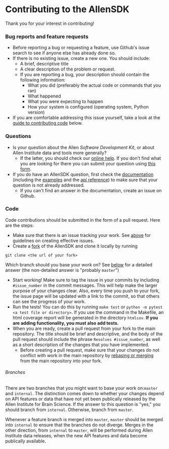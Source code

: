 # Contributing to the AllenSDK

Thank you for your interest in contributing!

### Bug reports and feature requests

* Before reporting a bug or requesting a feature, use Github's issue search to see if anyone else has already done so.
* If there is no existing issue, create a new one. You should include:
    * A brief, descriptive title
    * A clear description of the problem or request.
    * If you are reporting a bug, your description should contain the following information:
        * What you did (preferably the actual code or commands that you ran)
        * What happened
        * What you were expecting to happen
        * How your system is configured (operating system, Python version)
* If you are comfortable addressing this issue yourself, take a look at the [guide to contributing code](#code) below.

### Questions 

* Is your question about the Allen _Software Development Kit_, or about Allen Institute data and tools more generally?
    * If the latter, you should check our [online help](http://help.brain-map.org). If you don't find what you are looking for there you can submit your question using [this form](http://allins.convio.net/site/PageServer?pagename=send_us_a_message_ai).
* If you do have an AllenSDK question, first check the [documentation](http://alleninstitute.github.io/AllenSDK/index.html) (including the [examples](http://alleninstitute.github.io/AllenSDK/examples.html) and the [api reference](http://alleninstitute.github.io/AllenSDK/allensdk.html)) to make sure that your question is not already addressed.
    * If you can't find an answer in the documentation, create an issue on Github.

### Code

Code contributions should be submitted in the form of a pull request. Here are the steps:

* Make sure that there is an issue tracking your work. See [above](#bug-reports-and-feature-requests) for guidelines on creating effective issues.
* Create a [fork](https://help.github.com/articles/fork-a-repo/) of the AllenSDK and clone it locally by running
```
git clone <the url of your fork>
```
Which branch should you base your work on? See [below](#branches) for a detailed answer (the non-detailed answer is "probably `master`")
* Start working! Make sure to tag the issue in your commits by including `#issue_number` in the commit messages. This will help make the larger purpose of your changes clear. 
Also, every time you push to your fork, the issue page will be updated with a link to the commit, so that others can see the progress of your work.
* Run the tests! You can do this by running `make test` or `python -m pytest <a test file or directory>`. If you use the command in the Makefile, an html coverage report will be generated in the directory `htmlcov`.
**If you are adding functionality, you must also add tests.**
* When you are ready, create a pull request from your fork to the main repository. The title should be brief and descriptive, 
and the body of the pull request should include the phrase `Resolves #issue_number`, as well as a short description of the changes that you have implemented.
    * Before creating a pull request, make sure that your changes do not conflict with work in the main repository by [rebasing or merging](https://www.atlassian.com/git/tutorials/merging-vs-rebasing) from the main repository into your fork.

###### Branches

There are two branches that you might want to base your work on:`master` and `internal`. 
The distinction comes down to whether your changes depend on API features or data that have not yet been publically released by the Allen Institute for Brain Science.
If the answer to this question is "yes," you should branch from `internal`. Otherwise, branch from `master`.

Whenever a feature branch is merged into `master`, `master` should be merged into `internal` to ensure that the branches do not diverge. 
Merges in the other direction, from `internal` to `master`, will be performed during Allen Institute data releases, when the new API features and data become publically available.
